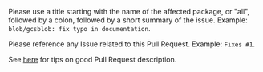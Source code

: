 Please use a title starting with the name of the affected package, or \"all\",
followed by a colon, followed by a short summary of the issue. Example:
`blob/gcsblob: fix typo in documentation`.

Please reference any Issue related to this Pull Request. Example: `Fixes #1`.

See
[here](https://blog.github.com/2015-01-21-how-to-write-the-perfect-pull-request/)
for tips on good Pull Request description.

